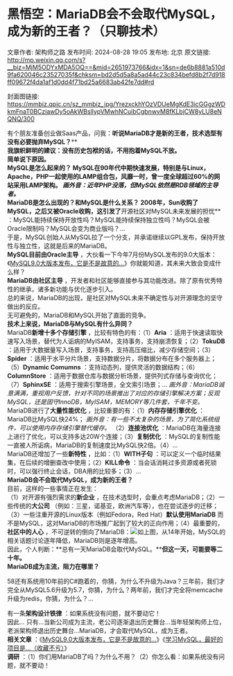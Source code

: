 # 黑悟空：MariaDB会不会取代MySQL，成为新的王者？（只聊技术）

文章作者: 架构师之路
发布时间: 2024-08-28 19:05
发布地: 北京
原文链接: http://mp.weixin.qq.com/s?__biz=MjM5ODYxMDA5OQ==&mid=2651973766&idx=1&sn=de6b8881a510d9fa620046c23527035f&chksm=bd2d5d5a8a5ad44c23c834befd8b2f7d918ff09672f4da1af1d0dd4f71bd25a6683ab42fe7dd#rd

封面图链接: https://mmbiz.qpic.cn/sz_mmbiz_jpg/YrezxckhYOzVDUeMgKdE3icGGgzWDkmFnaT0BCziawDy5oAkWBsllypVMwhNCuibCgbnwvM8fKLbjCW8yLU8eNQNQ/300

有个朋友准备创业做Saas产品，问我：**听说MariaDB才是新的王者，技术选型有没有必要抛弃MySQL？****  
**我旗帜鲜明的建议：**没有历史包袱的话，不用抱着MySQL不放。**  
简单说下原因。  
**MySQL是怎么起来的？**
MySQL在90年代中期快速发展，特别是与Linux，Apache，PHP一起使用的LAMP组合包，风靡一时，曾一度全球超过60%的网站采用LAMP架构。
_画外音：近年PHP没落，但MySQL依然是RDB领域的主导者。_  
**MariaDB是怎么出现的？和MySQL是什么关系？**
2008年，Sun收购了MySQL，之后又被Oracle收购，这引发了**开源社区对MySQL未来发展的担忧**
：MySQL能持续保持开放性吗？MySQL能持续保持独立性吗？MySQL会被Oracle限制吗？MySQL会变为商业版吗？…  
于是，MySQL创始人从MySQL拉了一个分支，并承诺继续以GPL发布，保持开放性与独立性，这就是后来的MariaDB。  
**MySQL目前由Oracle主导**
，大伙看一下今年7月份MySQL发布的9.0大版本：《[MySQL9.0大版本发布，它是不是故意的...](http://mp.weixin.qq.com/s?__biz=MjM5ODYxMDA5OQ==&mid=2651973125&idx=1&sn=4db5a0e1b1af2c67921fb6d5bf803faa&chksm=bd2d53d98a5adacf77af1d95a040bb22c658947c0a55c56982beacd8b142f251ae7114d9e43d&scene=21#wechat_redirect)》你就能知道，其未来大致会变成什么样？  
**MariaDB由社区主导** ，开发者和社区能够直接参与其功能改进。除了原有优秀特性的继承，诸多新功能与优化逐步引入。  
总的来说，MariaDB的出现，是社区对MySQL未来不确定性与对开源理念的坚守做出的反应。  
无可避免的，MariaDB和MySQL开始了直面的竞争。  
**技术上来说，MariaDB与MySQL有什么异同？**  
MariaDB**新增十多个存储引擎** ，比较有特色的有：（1）**Aria**
：适用于快速读取快速写入场景，替代为人诟病的MyISAM，支持事务，支持崩溃恢复；（2）**TokuDB**
：适用于大数据量写入场景，支持事务，支持高压缩比，减少存储空间；（3）**Spider**
：适用于水平分片场景，支持数据分片，将数据分布在多个服务器上；（5）**Dynamic Comumns**
：支持动态列，提供灵活的数据结构；（6）**ColumnStore**
：适用于数据仓库与数据分析场景，提供列式存储与查询优化；（7）**SphinxSE** ：适用于搜索引擎场景，全文索引场景；…
_画外音：MariaDB诚意满满，重视用户反馈，针对不同的场景推出了对应的存储引擎解决方案；反观MySQL，还是固守InnoDB，MyISAM，MEMORY等几件套，千年不变。_  
MariaDB进行了**大量性能优化** ，比较重要的有：（1）**内存存储引擎优化** ：MariaDB比MySQL快24%；
_画外音：有一些不太复杂的场景，为了简化系统组件，可以使用内存存储引擎替代缓存。_ （2）**连接池优化**
：MariaDB在海量连接上进行了优化，可以支持多达20W个连接；（3）**复制优化**
：MySQL的复制性能一直被人所诟病，MariaDB的复制速度比MySQL快2倍。（4）...  
MariaDB还增加了一些**新特性** ，比如：（1）**WITH子句** ：可以定义一个临时结果集，在后续的增删查改中使用；（2）**KILL命令**
：当会话消耗过多资源或者死锁时，可以强行终止会话，DBA用的比较多；（3）…  
**MariaDB会不会取代MySQL，成为新的王者？**  
目前，这样的一些事情正在发生：  
（1）对开源有强烈需求的**新企业** ，在技术选型时，会重点考虑MariaDB；（2）一些传统的**大公司**
（例如：三星，诺基亚，欧洲汽车等），也在尝试逐步的迁移；（3）一些注重开源的Linux版本（例如Fedora，Red Hat）**默认使用MariaDB**
而不是MySQL，这对MariaDB的市场推广起到了较大的正向作用；（4）最重要的，**社区中的人心**
，不可逆转的倒向了MariaDB：![](https://mmbiz.qpic.cn/sz_mmbiz_png/YrezxckhYOzVDUeMgKdE3icGGgzWDkmFnTjxuBm4icRicP45yGOh90icOAquQFQJfa5wWJyhVBwkOB1RTLzTeiaFU2g/640?wx_fmt=png&from=appmsg)如上图，从14年开始，MySQL的相关话题讨论逐年降低，MariaDB则是逐年增高。  
因此，个人判断：**总有一天MariaDB会取代MySQL。****但这一天，可能要等二十年。**  
**MariaDB成为主流，阻力在哪里？**  
  
58还有系统用10年前的C#跑着的，你猜，为什么不升级为Java？三年前，我们才完全从MySQL5.6升级为5.7，你猜，为什么？两年前，我们才完全将memcache升级为redis，你猜，为什么？...  
  
有一条**架构设计铁律** ：如果系统没有问题，就不要动它！  
因此... 只有...当新公司成为主流，老公司逐渐退出历史舞台…当年轻架构师上位，老派架构师退出历史舞台…MariaDB，才会取代MySQL，成为王者。  
**相关文章**
：《[MySQL9.0大版本发布，它是不是故意的...](http://mp.weixin.qq.com/s?__biz=MjM5ODYxMDA5OQ==&mid=2651973125&idx=1&sn=4db5a0e1b1af2c67921fb6d5bf803faa&chksm=bd2d53d98a5adacf77af1d95a040bb22c658947c0a55c56982beacd8b142f251ae7114d9e43d&scene=21#wechat_redirect)》《[学习MySQL，最好的项目是...（收藏不亏）](http://mp.weixin.qq.com/s?__biz=MjM5ODYxMDA5OQ==&mid=2651973757&idx=1&sn=2ca8fbb68b34acb12a86f58c6f4098fd&chksm=bd2d5da18a5ad4b7800f83bb59632631113f2f47317566df0c4e20a0bf4642d624f59c6d6892&scene=21#wechat_redirect)》  
**调研** ：（1）你们用MariaDB了吗？为什么不用？（2）你怎么看：如果系统没有问题，就不要动！  

